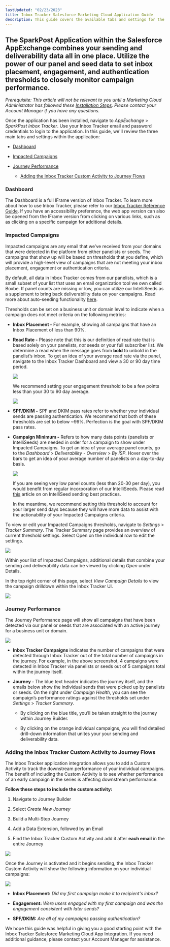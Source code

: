 ```yaml
---
lastUpdated: "02/23/2023"
title: Inbox Tracker Salesforce Marketing Cloud Application Guide
description: This guide covers the available tabs and settings for the Inbox Tracker Salesforce Marketing Cloud application
---
```



## The SparkPost Application within the Salesforce AppExchange combines your sending and deliverability data all in one place. Utilize the power of our panel and seed data to set inbox placement, engagement, and authentication thresholds to closely monitor campaign performance.

_Prerequisite: This article will not be relevant to you until a Marketing Cloud Administrator has followed these [Installation Steps](/analyst/sfmc/inbox-tracker-installation-guide). Please contact your Account Manager if you have any questions._

Once the application has been installed, navigate to _AppExchange_ > _SparkPost Inbox Tracker_. Use your Inbox Tracker email and password credentials to login to the application. In this guide, we'll review the three main tabs and settings within the application:

*   [Dashboard](#dashboard)

*   [Impacted Campaigns](#impacted-campaigns)

*   [Journey Performance](#journey-performance)

    *   [Adding the Inbox Tracker Custom Activity to Journey Flows](#adding-the-inbox-tracker-custom-activity-to-journey-flows)

### Dashboard

The Dashboard is a full IFrame version of Inbox Tracker. To learn more about how to use Inbox Tracker, please refer to our [Inbox Tracker Reference Guide](/analyst/inbox-and-design-tracker/inbox-tracker-reference-guide). If you have an accessibility preference, the web app version can also be opened from the IFrame version from clicking on various links, such as as clicking on a specific campaign for additional details.

### Impacted Campaigns

Impacted campaigns are any email that we’ve received from your domains that were detected in the platform from either panelists or seeds. The campaigns that show up will be based on thresholds that you define, which will provide a high-level view of campaigns that are not meeting your inbox placement, engagement or authentication criteria.

By default, all data in Inbox Tracker comes from our panelists, which is a small subset of your list that uses an email organization tool we own called Boxbe. If panel counts are missing or low, you can utilize our IntelliSeeds as a supplement to bring back deliverability data on your campaigns. Read more about auto-seeding functionality [here](/analyst/sfmc/auto-seeding-with-salesforce-marketing-cloud-inbox-tracker-app).

Thresholds can be set on a business unit or domain level to indicate when a campaign does not meet criteria on the following metrics:

*   **Inbox Placement -** For example, showing all campaigns that have an Inbox Placement of less than 90%.

*   **Read Rate -** Please note that this is our definition of read rate that is based solely on your panelists, _not_ seeds or your full subscriber list. We determine a read when the message goes from **bold** to unbold in the panelist’s inbox. To get an idea of your average read rate via the panel, navigate to the Inbox Tracker Dashboard and view a 30 or 90 day time period.  

    ![](media/inbox_tracker_salesforce_marketing_cloud_application_guide/image_0.png)

    We recommend setting your engagement threshold to be a few points less than your 30 to 90 day average.  

    ![](media/inbox_tracker_salesforce_marketing_cloud_application_guide/image_1.png)

*   **SPF/DKIM -** SPF and DKIM pass rates refer to whether your individual sends are passing authentication. We recommend that both of these thresholds are set to below ~99%. Perfection is the goal with SPF/DKIM pass rates.  

*   **Campaign Minimum -** Refers to how many data points (panelists or IntelliSeeds) are needed in order for a campaign to show under Impacted Campaigns. To get an idea of your average panel counts, go to the _Dashboard_ > _Deliverability - Overview_ > _By ISP_. Hover over the bars to get an idea of your average number of panelists on a day-to-day basis.  

    ![](media/inbox_tracker_salesforce_marketing_cloud_application_guide/image_2.png)

    If you are seeing very low panel counts (less than 20-30 per day), you would benefit from regular incorporation of our IntelliSeeds. Please read [this](/analyst/inbox-and-design-tracker/intelliseed-sending-guide) article on on IntelliSeed sending best practices.  

    In the meantime, we recommend setting this threshold to account for your larger send days because they will have more data to assist with the actionability of your Impacted Campaigns criteria.

To view or edit your Impacted Campaigns thresholds, navigate to _Settings_ > _Tracker Summary_. The Tracker Summary page provides an overview of current threshold settings. Select Open on the individual row to edit the settings.  

![](media/inbox_tracker_salesforce_marketing_cloud_application_guide/image_3.png)

Within your list of Impacted Campaigns, additional details that combine your sending and deliverability data can be viewed by clicking _Open_ under Details.

In the top right corner of this page, select _View Campaign Details_ to view the campaign drilldown within the Inbox Tracker UI.

![](media/inbox_tracker_salesforce_marketing_cloud_application_guide/image_4.png)

### Journey Performance

The Journey Performance page will show all campaigns that have been detected via our panel or seeds that are associated with an active journey for a business unit or domain.

![](media/inbox_tracker_salesforce_marketing_cloud_application_guide/image_5.png)

*   **Inbox Tracker Campaigns** indicates the number of campaigns that were detected through Inbox Tracker out of the total number of campaigns in the journey. For example, in the above screenshot, 4 campaigns were detected in Inbox Tracker via panelists or seeds out of 5 campaigns total within the journey itself.  

*   **Journey -** The blue text header indicates the journey itself, and the emails below show the individual sends that were picked up by panelists or seeds. On the right under _Campaign Health_, you can see the campaign’s performance ratings against the thresholds set under _Settings_ > _Tracker Summary_.

    *   By clicking on the blue title, you’ll be taken straight to the journey within Journey Builder.

    *   By clicking on the orange individual campaigns, you will find detailed drill-down information that unites your your sending and deliverability data.  

### Adding the Inbox Tracker Custom Activity to Journey Flows

The Inbox Tracker application integration allows you to add a Custom Activity to track the downstream performance of your individual campaigns. The benefit of including the Custom Activity is to see whether performance of an early campaign in the series is affecting downstream performance.

**Follow these steps to include the custom activity:**

1.  Navigate to Journey Builder

2.  Select _Create New Journey_

3.  Build a Multi-Step Journey

4.  Add a Data Extension, followed by an Email

5.  Find the Inbox Tracker Custom Activity and add it after **each email** in the entire Journey

![](media/inbox_tracker_salesforce_marketing_cloud_application_guide/image_6.png)

Once the Journey is activated and it begins sending, the Inbox Tracker Custom Activity will show the following information on your individual campaigns:  

![](media/inbox_tracker_salesforce_marketing_cloud_application_guide/image_7.png)

*   **Inbox Placement:** _Did my first campaign make it to recipient's inbox?_

*   **Engagement:** _Were users engaged with my first campaign and was the engagement consistent with later sends?_

*   **SPF/DKIM:** _Are all of my campaigns passing authentication?_

We hope this guide was helpful in giving you a good starting point with the Inbox Tracker Salesforce Marketing Cloud App Integration. If you need additional guidance, please contact your Account Manager for assistance.

